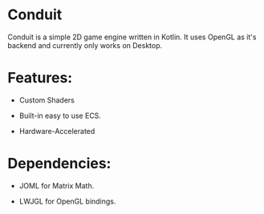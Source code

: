 # Conduit
Conduit is a simple 2D game engine written in Kotlin. It uses OpenGL as it's backend and currently only works on Desktop.


# Features:

- Custom Shaders

- Built-in easy to use ECS.

- Hardware-Accelerated

# Dependencies: 

- JOML for Matrix Math.

- LWJGL for OpenGL bindings.


